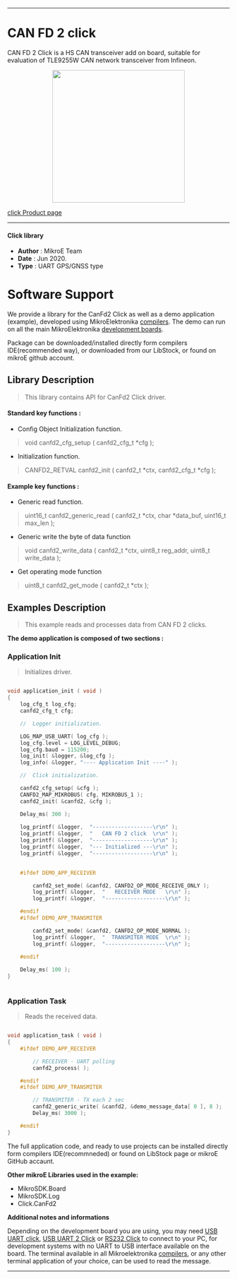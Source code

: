 
---
# CAN FD 2 click

CAN FD 2 Click is a HS CAN transceiver add on board, suitable for evaluation of TLE9255W CAN network transceiver from Infineon.

<p align="center">
  <img src="@{CLICK_IMAGE_LINK}" height=300px>
</p>

[click Product page](https://www.mikroe.com/can-fd-2-click)

---


#### Click library 

- **Author**        : MikroE Team
- **Date**          : Jun 2020.
- **Type**          : UART GPS/GNSS type


# Software Support

We provide a library for the CanFd2 Click 
as well as a demo application (example), developed using MikroElektronika 
[compilers](http://shop.mikroe.com/compilers). 
The demo can run on all the main MikroElektronika [development boards](http://shop.mikroe.com/development-boards).

Package can be downloaded/installed directly form compilers IDE(recommended way), or downloaded from our LibStock, or found on mikroE github account. 

## Library Description

> This library contains API for CanFd2 Click driver.

#### Standard key functions :

- Config Object Initialization function.
> void canfd2_cfg_setup ( canfd2_cfg_t *cfg ); 
 
- Initialization function.
> CANFD2_RETVAL canfd2_init ( canfd2_t *ctx, canfd2_cfg_t *cfg );

#### Example key functions :

- Generic read function.
> uint16_t canfd2_generic_read ( canfd2_t *ctx, char *data_buf, uint16_t max_len );
 
- Generic write the byte of data function
> void canfd2_write_data ( canfd2_t *ctx, uint8_t reg_addr, uint8_t write_data );

- Get operating mode function
> uint8_t canfd2_get_mode ( canfd2_t *ctx );

## Examples Description

> This example reads and processes data from CAN FD 2 clicks.

**The demo application is composed of two sections :**

### Application Init 

> Initializes driver.

```c

void application_init ( void )
{
    log_cfg_t log_cfg;
    canfd2_cfg_t cfg;

    //  Logger initialization.

    LOG_MAP_USB_UART( log_cfg );
    log_cfg.level = LOG_LEVEL_DEBUG;
    log_cfg.baud = 115200;
    log_init( &logger, &log_cfg );
    log_info( &logger, "---- Application Init ----" );

    //  Click initialization.

    canfd2_cfg_setup( &cfg );
    CANFD2_MAP_MIKROBUS( cfg, MIKROBUS_1 );
    canfd2_init( &canfd2, &cfg );

    Delay_ms( 300 );
    
    log_printf( &logger,  "-------------------\r\n" );
    log_printf( &logger,  "   CAN FD 2 click  \r\n" );
    log_printf( &logger,  "-------------------\r\n" );
    log_printf( &logger,  "--- Initialized ---\r\n" );
    log_printf( &logger,  "-------------------\r\n" );

    
    #ifdef DEMO_APP_RECEIVER

        canfd2_set_mode( &canfd2, CANFD2_OP_MODE_RECEIVE_ONLY );
        log_printf( &logger,  "   RECEIVER MODE   \r\n" );
        log_printf( &logger,  "-------------------\r\n" );

    #endif
    #ifdef DEMO_APP_TRANSMITER

        canfd2_set_mode( &canfd2, CANFD2_OP_MODE_NORMAL );
        log_printf( &logger,  "  TRANSMITER MODE  \r\n" );
        log_printf( &logger,  "-------------------\r\n" );

    #endif
    
    Delay_ms( 100 );
}
  
```

### Application Task

> Reads the received data.

```c

void application_task ( void )
{
    #ifdef DEMO_APP_RECEIVER

        // RECEIVER - UART polling
        canfd2_process( );

    #endif
    #ifdef DEMO_APP_TRANSMITER

        // TRANSMITER - TX each 2 sec
        canfd2_generic_write( &canfd2, &demo_message_data[ 0 ], 8 );
        Delay_ms( 3000 );

    #endif
}

```

The full application code, and ready to use projects can be  installed directly form compilers IDE(recommneded) or found on LibStock page or mikroE GitHub accaunt.

**Other mikroE Libraries used in the example:** 

- MikroSDK.Board
- MikroSDK.Log
- Click.CanFd2

**Additional notes and informations**

Depending on the development board you are using, you may need 
[USB UART click](http://shop.mikroe.com/usb-uart-click), 
[USB UART 2 Click](http://shop.mikroe.com/usb-uart-2-click) or 
[RS232 Click](http://shop.mikroe.com/rs232-click) to connect to your PC, for 
development systems with no UART to USB interface available on the board. The 
terminal available in all Mikroelektronika 
[compilers](http://shop.mikroe.com/compilers), or any other terminal application 
of your choice, can be used to read the message.



---
